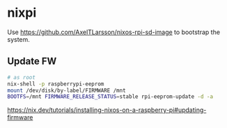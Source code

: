 # nixpi

Use https://github.com/AxelTLarsson/nixos-rpi-sd-image to bootstrap the system.

## Update FW

```sh
# as root
nix-shell -p raspberrypi-eeprom
mount /dev/disk/by-label/FIRMWARE /mnt
BOOTFS=/mnt FIRMWARE_RELEASE_STATUS=stable rpi-eeprom-update -d -a
```

https://nix.dev/tutorials/installing-nixos-on-a-raspberry-pi#updating-firmware

